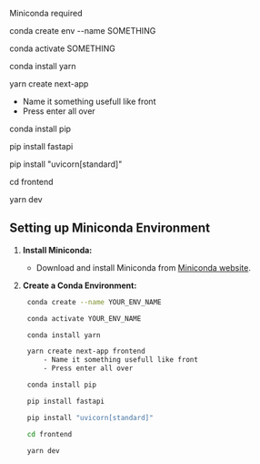 Miniconda required

conda create env --name SOMETHING

conda activate SOMETHING

conda install yarn

yarn create next-app
- Name it something usefull like front    
- Press enter all over

conda install pip

pip install fastapi 

pip install "uvicorn[standard]"

cd frontend   

yarn dev

## Setting up Miniconda Environment

1. **Install Miniconda:**
   - Download and install Miniconda from [Miniconda website](https://docs.conda.io/en/latest/miniconda.html).

2. **Create a Conda Environment:**
   ```bash
    conda create --name YOUR_ENV_NAME

    conda activate YOUR_ENV_NAME

    conda install yarn

    yarn create next-app frontend
        - Name it something usefull like front    
        - Press enter all over

    conda install pip

    pip install fastapi

    pip install "uvicorn[standard]"

    cd frontend

    yarn dev
